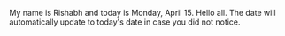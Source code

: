 My name is Rishabh and today is Monday, April 15. Hello all. The date will automatically update to today's date in case you did not notice.
